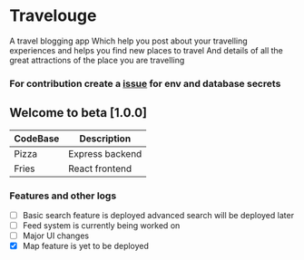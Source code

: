 # Travelouge
A travel blogging app
Which help you post about your travelling experiences and helps you find new places to travel
And details of all the great attractions of the place you are travelling

### For contribution create a [issue](https://github.com/madrix01/Travelouge/issues/new)  for env and database secrets

## Welcome to beta [1.0.0]
| CodeBase | Description     |
|----------|-----------------|
| Pizza    | Express backend |
| Fries    | React frontend  | 

### Features and other logs
 - [ ] Basic search feature is deployed advanced search will be deployed later
 - [ ] Feed system is currently being worked on
 - [ ] Major UI changes
 - [X] Map feature is yet to be deployed
